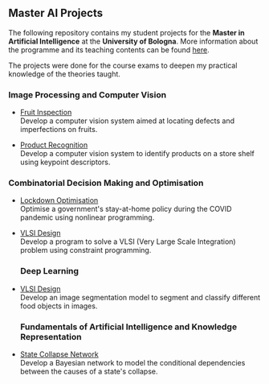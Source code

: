 ## Master AI Projects

The following repository contains my student projects for the **Master in Artificial Intelligence** at the **University of Bologna**. More information about the programme and its teaching contents can be found [here](https://corsi.unibo.it/2cycle/artificial-intelligence/course-structure-diagram/piano/2021/9063/000/000/2020). 

The projects were done for the course exams to deepen my practical knowledge of the theories taught.

### Image Processing and Computer Vision
- [Fruit Inspection](https://nbviewer.jupyter.org/github/LeonidasY/master-ai-projects/blob/main/fruit-inspection/fruit-inspection.ipynb?flush_cache=false)\
  Develop a computer vision system aimed at locating defects and imperfections on fruits.
  
- [Product Recognition](https://nbviewer.jupyter.org/github/LeonidasY/master-ai-projects/blob/main/product-recognition/product-recognition.ipynb?flush_cache=false)\
  Develop a computer vision system to identify products on a store shelf using keypoint descriptors.

### Combinatorial Decision Making and Optimisation
- [Lockdown Optimisation](https://nbviewer.jupyter.org/github/LeonidasY/master-ai-projects/blob/main/lockdown-optimisation/lockdown-optimisation.ipynb?flush_cache=false)\
  Optimise a government's stay-at-home policy during the COVID pandemic using nonlinear programming.
  
- [VLSI Design](https://github.com/LeonidasY/vlsi-design)\
  Develop a program to solve a VLSI (Very Large Scale Integration) problem using constraint programming.
  
  ### Deep Learning
- [VLSI Design](https://github.com/lucamarini22/food-recognition-challenge)\
  Develop an image segmentation model to segment and classify different food objects in images.
  
  ### Fundamentals of Artificial Intelligence and Knowledge Representation
- [State Collapse Network](https://nbviewer.jupyter.org/github/LeonidasY/master-ai-projects/blob/main/state-collapse-network/state-collapse-network.ipynb?flush_cache=false)\
  Develop a Bayesian network to model the conditional dependencies between the causes of a state's collapse.
